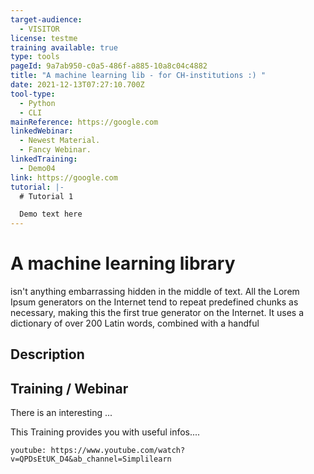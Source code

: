 ```yaml
---
target-audience:
  - VISITOR
license: testme
training available: true
type: tools
pageId: 9a7ab950-c0a5-486f-a885-10a8c04c4882
title: "A machine learning lib - for CH-institutions :) "
date: 2021-12-13T07:27:10.700Z
tool-type:
  - Python
  - CLI
mainReference: https://google.com
linkedWebinar:
  - Newest Material.
  - Fancy Webinar.
linkedTraining:
  - Demo04
link: https://google.com
tutorial: |-
  # Tutorial 1

  Demo text here
---
```

# A machine learning library

isn't anything embarrassing hidden in the middle of text. All the Lorem Ipsum generators on the Internet tend to repeat predefined chunks as necessary, making this the first true generator on the Internet. It uses a dictionary of over 200 Latin words, combined with a handful

## Description

## Training / Webinar

There is an interesting ... 



This Training provides you with useful infos.... 

`youtube: https://www.youtube.com/watch?v=QPDsEtUK_D4&ab_channel=Simplilearn`